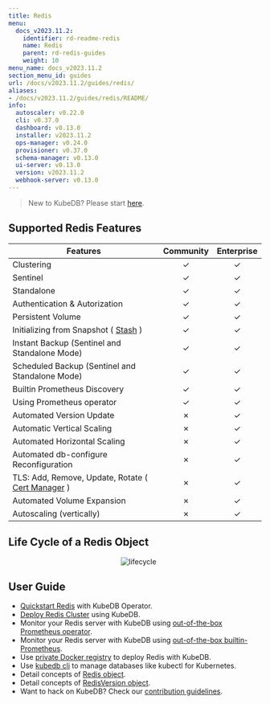```yaml
---
title: Redis
menu:
  docs_v2023.11.2:
    identifier: rd-readme-redis
    name: Redis
    parent: rd-redis-guides
    weight: 10
menu_name: docs_v2023.11.2
section_menu_id: guides
url: /docs/v2023.11.2/guides/redis/
aliases:
- /docs/v2023.11.2/guides/redis/README/
info:
  autoscaler: v0.22.0
  cli: v0.37.0
  dashboard: v0.13.0
  installer: v2023.11.2
  ops-manager: v0.24.0
  provisioner: v0.37.0
  schema-manager: v0.13.0
  ui-server: v0.13.0
  version: v2023.11.2
  webhook-server: v0.13.0
---
```


> New to KubeDB? Please start [here](/docs/v2023.11.2/README).

## Supported Redis Features
| Features                                                                           | Community | Enterprise |
|------------------------------------------------------------------------------------|:---------:|:----------:|
| Clustering                                                                         | &#10003;  |  &#10003;  |
| Sentinel                                                                           | &#10003;  |  &#10003;  |
| Standalone                                                                         | &#10003;  |  &#10003;  |
| Authentication & Autorization                                                      | &#10003;  |  &#10003;  |
| Persistent Volume                                                                  | &#10003;  |  &#10003;  |
| Initializing from Snapshot ( [Stash](https://stash.run/) )                         | &#10003;  |  &#10003;  |
| Instant Backup (Sentinel and Standalone Mode)                                      | &#10003;  |  &#10003;  |
| Scheduled Backup (Sentinel and Standalone Mode)                                    | &#10003;  |  &#10003;  |
| Builtin Prometheus Discovery                                                       | &#10003;  |  &#10003;  |
| Using Prometheus operator                                                          | &#10003;  |  &#10003;  |
| Automated Version Update                                                           | &#10007;  |  &#10003;  |
| Automatic Vertical Scaling                                                         | &#10007;  |  &#10003;  |
| Automated Horizontal Scaling                                                       | &#10007;  |  &#10003;  |
| Automated db-configure Reconfiguration                                             | &#10007;  |  &#10003;  |
| TLS: Add, Remove, Update, Rotate ( [Cert Manager](https://cert-manager.io/docs/) ) | &#10007;  |  &#10003;  |
| Automated Volume Expansion                                                         | &#10007;  |  &#10003;  |
| Autoscaling (vertically)                                                           | &#10007;  |  &#10003;  |


## Life Cycle of a Redis Object

<p align="center">
  <img alt="lifecycle"  src="/docs/v2023.11.2/images/redis/redis-lifecycle.png">
</p>

## User Guide

- [Quickstart Redis](/docs/v2023.11.2/guides/redis/quickstart/quickstart) with KubeDB Operator.
- [Deploy Redis Cluster](/docs/v2023.11.2/guides/redis/clustering/redis-cluster) using KubeDB.
- Monitor your Redis server with KubeDB using [out-of-the-box Prometheus operator](/docs/v2023.11.2/guides/redis/monitoring/using-prometheus-operator).
- Monitor your Redis server with KubeDB using [out-of-the-box builtin-Prometheus](/docs/v2023.11.2/guides/redis/monitoring/using-builtin-prometheus).
- Use [private Docker registry](/docs/v2023.11.2/guides/redis/private-registry/using-private-registry) to deploy Redis with KubeDB.
- Use [kubedb cli](/docs/v2023.11.2/guides/redis/cli/cli) to manage databases like kubectl for Kubernetes.
- Detail concepts of [Redis object](/docs/v2023.11.2/guides/redis/concepts/redis).
- Detail concepts of [RedisVersion object](/docs/v2023.11.2/guides/redis/concepts/catalog).
- Want to hack on KubeDB? Check our [contribution guidelines](/docs/v2023.11.2/CONTRIBUTING).
